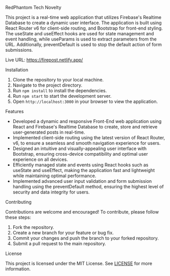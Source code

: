 <!DOCTYPE html>
<html>
  <head>
   
  </head>
  <body>
    <p p className="font-bold text-xl">RedPhantom Tech Novelty</h1>
    <p>This project is a real-time web application that utilizes Firebase's Realtime Database to create a dynamic user interface. The application is built using React Router v6 for client-side routing, and Bootstrap for front-end styling. The useState and useEffect hooks are used for state management and event handling, while useParams is used to extract parameters from the URL. Additionally, preventDefault is used to stop the default action of form submissions.</p>
    <p>Live URL: <a href="https://firepost.netlify.app/">https://firepost.netlify.app/</a></p>
    <p className="font-bold text-xl">Installation</h2>
    <ol>
      <li>Clone the repository to your local machine.</li>
      <li>Navigate to the project directory.</li>
      <li>Run <code>npm install</code> to install the dependencies.</li>
      <li>Run <code>npm start</code> to start the development server.</li>
      <li>Open <code>http://localhost:3000</code> in your browser to view the application.</li>
    </ol>
    <p className="font-bold text-xl">Features</h2>
    <ul>
      <li>
            Developed a dynamic and responsive Front-End web application using
            React and Firebase's Realtime Database to create, store and retrieve
            user-generated posts in real-time.
          </li>
          <li>
            Implemented client-side routing using the latest version of React
            Router, v6, to ensure a seamless and smooth navigation experience
            for users.
          </li>
          <li>
            Designed an intuitive and visually-appealing user interface with
            Bootstrap, ensuring cross-device compatibility and optimal user
            experience on all devices.
          </li>
          <li>
            Efficiently managed state and events using React hooks such as
            useState and useEffect, making the application fast and lightweight
            while maintaining optimal performance.
          </li>
          <li>
            Implemented advanced user input validation and form submission
            handling using the preventDefault method, ensuring the highest level
            of security and data integrity for users.
          </li>
    </ul>
    <p className="font-bold text-xl">Contributing</h2>
    <p>Contributions are welcome and encouraged! To contribute, please follow these steps:</p>
    <ol>
      <li>Fork the repository.</li>
      <li>Create a new branch for your feature or bug fix.</li>
      <li>Commit your changes and push the branch to your forked repository.</li>
      <li>Submit a pull request to the main repository.</li>
    </ol>
    <p className="font-bold text-xl">License</h2>
    <p>This project is licensed under the MIT License. See <a href="LICENSE">LICENSE</a> for more information.</p>
  </body>
</html>
